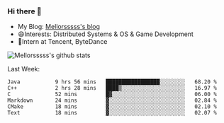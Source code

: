 ### Hi there 👋

- My Blog: [Mellorsssss's blog](https://mellorsssss.com/)
- 😄Interests: Distributed Systems & OS & Game Development
- 🤔Intern at Tencent, ByteDance


![Mellorsssss's github stats](https://github-readme-stats.vercel.app/api?username=Mellorsssss&show_icons=true&theme=radical)

<!-- ![Top Langs](https://github-readme-stats.vercel.app/api/top-langs/?username=anuraghazra&hide=javascript,html,typescript,css,glsl) -->

<!--
**Mellorsssss/Mellorsssss** is a ✨ _special_ ✨ repository because its `README.md` (this file) appears on your GitHub profile.

Here are some ideas to get you started:

- 🔭 I’m currently working on ...
- 🌱 I’m currently learning ...
- 👯 I’m looking to collaborate on ...
- 🤔 I’m looking for help with ...
- 💬 Ask me about ...
- 📫 How to reach me: ...
- 😄 Pronouns: ...
- ⚡ Fun fact: ...
-->

Last Week:
<!--START_SECTION:waka-->

```text
Java           9 hrs 56 mins   █████████████████░░░░░░░░   68.20 %
C++            2 hrs 28 mins   ████▒░░░░░░░░░░░░░░░░░░░░   16.97 %
C              52 mins         █▓░░░░░░░░░░░░░░░░░░░░░░░   06.00 %
Markdown       24 mins         ▓░░░░░░░░░░░░░░░░░░░░░░░░   02.84 %
CMake          18 mins         ▓░░░░░░░░░░░░░░░░░░░░░░░░   02.10 %
Text           18 mins         ▓░░░░░░░░░░░░░░░░░░░░░░░░   02.07 %
```

<!--END_SECTION:waka-->
